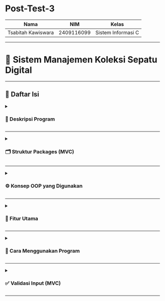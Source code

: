 # Post-Test-3

| Nama                      | NIM           | Kelas             |
|---------------------------|---------------|-------------------|
| Tsabitah Kawiswara        | 2409116099    | Sistem Informasi C |
---
# 👟 Sistem Manajemen Koleksi Sepatu Digital 
---

## 📑 Daftar Isi 

<details>
<summary><h3>📄 Deskripsi Program</h3></summary>

<img width="297" height="170" alt="image" src="https://github.com/user-attachments/assets/3b49bae4-22d8-4077-bfec-12c1a406866b" />

Sistem manajemen koleksi sepatu digital adalah sebuah program yang dirancang untuk membantu mengatur dan menyimpan data sepatu secara lebih terstruktur. Dengan menerapkan prinsip Pemrograman Berorientasi Objek (OOP), sistem ini mampu menyajikan pengelolaan data yang efisien, rapi, dan mudah dipahami. Setiap detail sepatu, mulai dari jenis, warna, hingga ukuran, dapat dicatat dan diakses dengan lebih praktis tanpa harus bergantung pada ingatan atau catatan manual. Dengan demikian, koleksi sepatu menjadi lebih tertata, terorganisir, serta meminimalisir risiko kesalahan dalam pencatatan data.


</details>

---

<details>
<summary><h3>🗂 Struktur Packages (MVC)</h3></summary>

<img width="443" height="180" alt="image" src="https://github.com/user-attachments/assets/3bea90b2-c63d-41c8-ad9a-1610244b1a95" />


Program ini disusun menggunakan konsep Model-View-Controller (MVC):

## 1. model:
Berisi class–class yang mewakili data atau objek nyata (dalam hal ini produk sepatu).

* **Produk Java** → menjadi superclass (class induk) yang menyimpan atribut umum dari semua produk yaitu nama, merk, warna

* **Sepatu Java** → menjadi subclass dari Produk, yang mewarisi atribut dasar dari Produk lalu bisa menambahkan atribut khusus, yaitu ukuran atau warna.

* **Sandal Java** → juga merupakan subclass dari Produk, dengan atribut tambahan yang berbeda dari Sepatu yaitu jenis sandal.

## 2. Service:

1. Berisi class SepatuService.java yang menjalankan logika utama program.

2. Di sinilah proses CRUD (Create, Read, Update, Delete) dilakukan untuk data sepatu.

3. Selain itu, service juga mengatur validasi input (contoh: ukuran harus angka, nama tidak boleh kosong) dan pencarian koleksi sepatu atau sandal.

## 3. main (com.mycompany.mavenproject2):

1. Berisi class Mavenproject2.java yang menjadi entry point program.

   Fungsinya:

   Menampilkan menu utama ke pengguna.

   Meneruskan pilihan pengguna ke SepatuService agar diproses.

2. Dengan kata lain, package ini menjadi penghubung antara user (input/output) dengan logika bisnis yang ada di service.

</details>

---

<details>
<summary><h3>⚙️ Konsep OOP yang Digunakan</h3></summary>

**Penjelasan Konsep OOP dalam Program**

## 1. Encapsulation → Getter & Setter

Encapsulation artinya menyembunyikan detail internal sebuah class, lalu menyediakan cara resmi untuk mengakses atau mengubah data.
Caranya dengan private pada atribut, lalu dibuat getter dan setter.

**🟢 Contoh di kode:**

<img width="557" height="251" alt="image" src="https://github.com/user-attachments/assets/76f1a89f-cf42-4b57-bdb1-c85025eddae6" />


1. Atribut ukuran di class Sepatu tidak bisa diakses langsung dari luar (sepatu.ukuran → error).

2. Tapi dengan getUkuran() → kita bisa ambil nilainya, misalnya untuk ditampilkan di menu.

3. Dengan setUkuran() → kita bisa mengubah nilainya, misalnya saat user melakukan update sepatu.



**🔗 Hubungannya dengan output:**

Saat user menambahkan sepatu dan program menampilkan detailnya, data ukuran yang muncul berasal dari getter:

<img width="490" height="58" alt="image" src="https://github.com/user-attachments/assets/2175565d-8e64-483a-bea6-96cbf2062ed8" />


## 2. Inheritance → Pewarisan

Inheritance memungkinkan kita membuat class turunan dari class induk, sehingga class turunan mewarisi atribut dan method umum.

**🟢 Contoh di kode:**

1. Produk adalah class induk yang menyimpan atribut umum → nama, merk, warna.
   
   <img width="200" height="82" alt="image" src="https://github.com/user-attachments/assets/74d88cb1-b7d1-4769-a8f1-d7ca89931179" />


2. Sepatu dan Sandal adalah class turunan. Mereka otomatis punya atribut nama, merk, warna, tanpa harus ditulis ulang dan tinggal ditambahkan atribut yang dibutuhkan oleh sepatu atau pun sandal, sublass ditandai dengan "extends (nama superclass)" seperti contoh dibawah ini:
   
   <img width="300" height="53" alt="image" src="https://github.com/user-attachments/assets/7e5700d6-b279-4d96-b8be-524eb38ae355" />

   
   <img width="307" height="50" alt="image" src="https://github.com/user-attachments/assets/c461bc53-342a-4698-9665-df3aadc71d4e" />

   
3. Lalu mereka bisa menambahkan atribut khusus → Sepatu punya ukuran, Sandal punya jenis.

Class Sepatu:

   <img width="579" height="271" alt="image" src="https://github.com/user-attachments/assets/2594e92d-2f52-4cba-91ae-b6df041bc43a" />


Class Sandal:

   <img width="569" height="265" alt="image" src="https://github.com/user-attachments/assets/c441ffdc-82a9-4345-8100-2d9b59d6bb3b" />


**🔗 Hubungannya dengan output:**

Karena inheritance, kita bisa menyimpan semua objek dalam 1 ArrayList<Produk>;
Hasilnya, meskipun daftar berisi campuran sepatu dan sandal, semuanya tetap bisa ditampilkan dalam 1 list seperti dibawah ini:

Hasilnya, meskipun daftar berisi campuran sepatu dan sandal, semuanya tetap bisa ditampilkan dalam 1 list:
<img width="485" height="64" alt="image" src="https://github.com/user-attachments/assets/4ee10192-4d86-4958-8d25-ef6d3a809bd7" />

## 3. Override Method
ketika class turunan bisa memiliki perilaku berbeda meskipun method-nya sama dengan class induk. Dalam program ini, class Produk sebagai induk memiliki method abstrak getDeskripsi(), lalu di-override oleh Sepatu dan Sandal. Walaupun nama method-nya sama, hasil yang dikembalikan berbeda sesuai jenis produk. 

**🟢 Contoh di kode:**

**Class Produk (superclass)**

<img width="601" height="83" alt="image" src="https://github.com/user-attachments/assets/5ad8e196-5bad-439a-8b66-c45645108efa" />


**Class Sepatu (subclass)**

<img width="510" height="111" alt="image" src="https://github.com/user-attachments/assets/15520355-842f-42d3-9278-21fb519dbde8" />


**Class Sandal (subclass)**

<img width="508" height="114" alt="image" src="https://github.com/user-attachments/assets/8d02bb32-f387-45d8-a2c9-0a8137a7ad52" />


Ketika program menyimpan objek Sepatu dan Sandal dalam satu list bertipe Produk, lalu memanggil getDeskripsi(), Java otomatis menampilkan hasil sesuai dengan objek sebenarnya. Method yang sama bisa menghasilkan output berbeda.

</details>

---


<details>
<summary><h3>🌟 Fitur Utama</h3></summary>

<img width="298" height="133" alt="image" src="https://github.com/user-attachments/assets/fb3cd9f2-d005-4579-a806-9bd5311dce6e" />


1. **Tambah Sepatu**: Pengguna bisa menambahkan sepatu baru dengan detail                               lengkap (nama, merk, warna, ukuran).
2. **Tambah Sandal**: Pengguna bisa menambahkan sandal baru dengan detail seperti (nama, merk, warna, dan jenis sandal)
   
3. **Tampilkan Semua Produk**: Untuk menampilkan seluruh produk yang pernah di tambahkan ke dalam koleksi baik sepatu maupun sandal
4.  **Perbarui Produk**: Untuk mengubah data sepatu atau sandal seperti ingin mengubah ukuran, warna, nama, merk ketika merasa data yang dimasukkan sebelumnya salah atau memang ingin melakukan perubahan pada data.
5. **Hapus Produk**: Menghapus data sepatu atau sandal  dari daftar jika sudah tidak diperlukan.
6. **Cari Produk**: Mencari sepatu ataupun sandal berdasarkan kata kunci, misalnya nama, merk, atau warna
0. **Keluar**: Menutup aplikasi dengan aman setelah pengguna selesai                             melakukan pengelolaan data

</details>

---

<details>
<summary><h3>🚀 Cara Menggunakan Program </h3></summary>

Berikut tampilan menu utama:  

<img width="298" height="133" alt="image" src="https://github.com/user-attachments/assets/fb3cd9f2-d005-4579-a806-9bd5311dce6e" />


<details>
<summary><h3>1️⃣ Tambah Sepatu</h3></summary>

Di menu ini, pengguna diminta mengisi detail sepatu: nama, merk, warna, dan ukuran. Data yang valid akan langsung tersimpan, lalu program memberi konfirmasi "Sepatu berhasil ditambahkan!". Data yang dimasukkan akan otomatis tersimpan dalam koleksi.  


<img width="295" height="253" alt="image" src="https://github.com/user-attachments/assets/9e00e1eb-a073-40f2-8cea-45ac3b0548e5" />


</details>

---

<details>
<summary><h3>1️⃣ Tambah Sandal</h3></summary>

Di menu ini, pengguna diminta mengisi detail sepatu: nama, merk, warna, dan jenis sandal. Data yang valid akan langsung tersimpan, lalu program memberi konfirmasi "Sandal berhasil ditambahkan!". Data yang dimasukkan akan otomatis tersimpan dalam koleksi.  


<img width="326" height="247" alt="image" src="https://github.com/user-attachments/assets/f2b5aca6-885e-4e0b-8f50-bf69c4d798e8" />


</details>

---

<details>
<summary><h3>3️⃣ Tampilkan Semua Produk</h3></summary>

Menu ini akan menampilkan semua sepatu dan sandal yang sudah ada dalam koleksi,informasi akan ditampilkan dalam bentuk list agar pengguna bisa melihat data dengan jelas. Kalau belum ada data, sistem akan memberi tahu bahwa koleksi masih kosong seperti dibawah ini: 

<img width="671" height="138" alt="image" src="https://github.com/user-attachments/assets/901d93e7-ed3a-4917-a4dc-c891b299e9eb" />


</details>

---

<details>
<summary><h3>4️⃣ Perbarui Produk</h3></summary>

Jika terdapat kesalahan data atau ada perubahan, pengguna dapat memperbarui informasi sepatu atau sandal yang sudah tersimpan. Pengguna memilih nomor sepatu atau sandal yang ingin diubah, lalu memasukkan data baru untuk mengganti yang lama. 

Sebelum produk nomor 3 di perbarui:

<img width="399" height="202" alt="image" src="https://github.com/user-attachments/assets/416c9b69-cd8a-414f-9d2c-9c17c76bf5dc" />

Tampilan list koleksi setelah di perbarui:

<img width="433" height="100" alt="image" src="https://github.com/user-attachments/assets/b52e4ae4-23e8-4e95-8dae-9b1c9efbe501" />


</details>

---

<details>
<summary><h3>5️⃣ Hapus Produk</h3></summary>

Menu ini memungkinkan pengguna menghapus sepatu tertentu dari daftar.Sistem akan menampilkan daftar sepatu dan sandal , lalu meminta konfirmasi data mana yang ingin dihapus. Sama seperti update, hanya nomor valid yang bisa dipilih. 

Sebelum menghapus produk nomor 1:


<img width="357" height="133" alt="image" src="https://github.com/user-attachments/assets/803dda1c-ed8e-4123-84a6-6a77ed8046a5" />


Tampilan list koleksi ketika salah satu produk sudah di hapus:


<img width="385" height="96" alt="image" src="https://github.com/user-attachments/assets/10bdd1a9-c7e7-451f-adde-feff6280d06d" />



</details>

---

<details>
<summary><h3>5️⃣ Cari Produk </h3></summary>

Fitur pencarian berfungsi untuk memudahkan pengguna menemukan data sepatu dan sandal tertentu ketika koleksi sudah cukup banyak. Pengguna hanya perlu memasukkan kata kunci berupa nama, merk, atau warna, kemudian sistem akan menampilkan daftar sepatu atau sandal yang sesuai dengan kata kunci tersebut. 

Ketika kata kunci sesuai atau ada pada list koleksi:


<img width="379" height="95" alt="image" src="https://github.com/user-attachments/assets/b8ac72cc-30f3-47bd-9f7f-82e853985f3e" />


Ketika kata kunci tidak ada pada list koleksi:


<img width="405" height="95" alt="image" src="https://github.com/user-attachments/assets/8e082e30-ae70-4002-b77e-f3576a6f1334" />


</details>

---

<details>
<summary><h3>6️⃣ Keluar Program</h3></summary>

Jika pengguna ingin keluar dari program, cukup memilih opsi 0 (Keluar) pada menu utama. Setelah dipilih, sistem akan menampilkan pesan “Terima kasih, program selesai.” sebagai tanda bahwa program sudah dihentikan. Bagian bawah layar juga menampilkan informasi dari Java, yaitu status BUILD SUCCESS yang berarti program berhasil dijalankan tanpa error, serta waktu total eksekusi program hingga selesai.


<img width="410" height="152" alt="image" src="https://github.com/user-attachments/assets/9a5dec09-afec-4a51-9d6a-a71e91d6aac4" />


</details>

</details>

---

<details>
<summary><h3>✅ Validasi Input (MVC)</h3></summary>
   
Pada program ini terdapat validasi input yang berfungsi untuk mencegah terjadinya output yang salah akibat data yang dimasukkan pengguna tidak sesuai format. Misalnya, untuk input merek, warna, dan nama sepatu, data yang dimasukkan harus berupa huruf. Sebaliknya, untuk input ukuran sepatu atau saat memilih menu program, data yang dimasukkan harus berupa angka. Jika pengguna memberikan input yang tidak sesuai, maka program akan menampilkan peringatan agar pengguna memasukkan data dengan format yang benar.


**1. Berikut adalah contoh ketika pengguna memasukkan data angka pada input nama sepatu (yang seharusnya huruf). Program akan menampilkan peringatan bahwa format input tidak sesuai.**


<img width="377" height="171" alt="image" src="https://github.com/user-attachments/assets/1a1b77fa-a68c-4512-8d96-60cfd1f18551" />


**2. Berikut adalah contoh ketika pengguna memasukkan data angka pada input merek sepatu. Program akan menolak input tersebut dan meminta pengguna memasukkan data dengan format huruf.**


<img width="369" height="35" alt="image" src="https://github.com/user-attachments/assets/48533167-a8c9-4f75-9e01-0eb8404c677e" />


**3. Berikut adalah contoh validasi input ketika pengguna memasukkan data yang salah pada input warna sepatu. Program akan menampilkan peringatan agar pengguna menginputkan huruf.**


<img width="364" height="39" alt="image" src="https://github.com/user-attachments/assets/f539311e-0c64-4849-8a04-947f3a39fa49" />


**4. Berikut adalah contoh validasi input pada ukuran sepatu. Jika pengguna memasukkan huruf (bukan angka), maka program akan menampilkan peringatan dan meminta pengguna untuk menginputkan angka.**

   
<img width="260" height="37" alt="image" src="https://github.com/user-attachments/assets/550c6662-1031-4ffe-bd68-75ff2a22eecd" />


**5. Berikut adalah contoh validasi input pada menu pilihan. Jika pengguna memasukkan angka yang tidak ada dalam daftar opsi, maka program akan menampilkan peringatan bahwa pilihan tidak valid.**


<img width="338" height="155" alt="image" src="https://github.com/user-attachments/assets/afd8e101-ff36-4f05-8197-9a31312b288b" />
</details>

---
